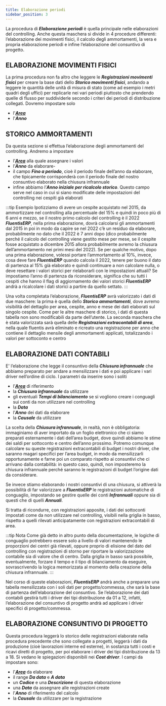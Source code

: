 ```yaml
---
title: Elaborazione periodi 
sidebar_position: 3
--- 
```


La procedura di ***Elaborazione periodi*** è quella principale nelle elaborazioni del controlling. Anche questa maschera si divide in 4 procedure differenti: l’elaborazione dei movimenti fisici, il calcolo degli ammortamenti, la vera e propria elaborazione periodi e infine l’elaborazione del consuntivo di progetto.

## ELABORAZIONE MOVIMENTI FISICI
La prima procedura non fa altro che leggere le ***Registrazioni movimenti fisici*** per creare la base dati dello ***Storico movimenti fisici***, andando a leggere le quantità delle unità di misura di stato (come ad esempio i metri quadri degli uffici) per replicarle nei vari periodi piuttosto che prendendo quelle di flusso per suddividerle secondo i criteri dei periodi di distribuzione collegati. Dovremo impostare solo
- l'[***Area***](/docs/controlling/controlling-parametrization/controlling-specific-settings/area-types-areas)
- l'***Anno***

## STORICO AMMORTAMENTI
Da questa sezione si effettua l’elaborazione degli ammortamenti del controlling. Andremo a impostare 
- l’[***Area***](/docs/controlling/controlling-parametrization/controlling-specific-settings/area-types-areas) alla quale assegnare i valori
- l’***Anno*** da elaborare-
- il campo ***Fino a periodo***, cioè il periodo finale dell’anno da elaborare, che tipicamente corrisponderà con il periodo finale del nostro consuntivo elaborato nella chiusura infrannuale
- infine abbiamo l’***Anno iniziale per ricalcolo storico***. Questo campo serve nel caso in cui si siano modificate delle impostazioni del controlling nei cespiti già elaborati

:::tip Esempio
Ipotizziamo di avere un cespite acquistato nel 2015, da ammortizzare nel controlling alla percentuale del 15% e quindi in poco più di 6 anni e mezzo, se il nostro primo calcolo del controlling è il 2022 ***FluentisERP***, nella prima elaborazione, dovrà calcolarsi gli ammortamenti dal 2015 in poi in modo da capire se nel 2022 c’è un residuo da elaborare, probabilmente no dato che il 2022 è 7 anni dopo (dico probabilmente perché il calcolo del controlling viene gestito mese per mese, se il cespite fosse acquistato a dicembre 2015 allora probabilmente avremo la chiusura dell’ammortamento nei primi mesi del 2022). Se per qualche motivo, dopo una prima elaborazione, volessi portare l’ammortamento al 10%, invece, cosa deve fare ***FluentisERP*** quando calcola il 2022, tenere per buono il dato di partenza al 15% già elaborato e quindi continuare a non calcolare nulla, o deve resettare i valori storici per rielaborarli con le impostazioni attuali? Se impostiamo l’anno di partenza da riconsiderare, significa che su tutti i cespiti che hanno il flag di aggiornamento dei valori storici ***FluentisERP*** andrà a ricalcolare i dati storici a partire da quello settato.
:::

Una volta completata l’elaborazione, ***FluentisERP*** avrà valorizzato i dati di due maschere: la prima è quella dello ***Storico ammortamenti***, dove avremo visibilità del dettaglio per area, cespite, anno e mese dei dati elaborati sul singolo cespite. Come per le altre maschere di storico, i dati di questa tabella non sono modificabili da parte dell’utente. La seconda maschera che è stata valorizzata sarà quella delle ***Registrazioni extracontabili di area***, nella quale fluentis avrà eliminato e ricreato una registrazione per anno che contiene il dettaglio mensile degli ammortamenti applicati, totalizzando i valori per sottoconto e centro


## ELABORAZIONE DATI CONTABILI
E' l’elaborazione che legge il consuntivo della ***Chiusura infrannuale*** che abbiamo preparato per andare a mensilizzare i dati e poi applicare i vari driver nell’ordine di ciclo. I parametri da inserire sono i soliti
- l’[***Area***](/docs/controlling/controlling-parametrization/controlling-specific-settings/area-types-areas) di riferimento
- la ***Chiusura infrannuale*** da utilizzare
- gli eventuali ***Tempi di bilanciamento*** se si vogliono creare i conguagli sui conti da non utilizzare nel controlling
- la ***Data*** 
- l’***Anno*** dei dati da elaborare
- la ***Causale*** da utilizzare

La scelta della ***Chiusura infrannuale***, in realtà, non è obbligatoria: immaginiamo di aver importato da un foglio elettronico che ci siamo preparati esternamente i dati dell’area budget, dove quindi abbiamo le stime dei saldi per sottoconto e centro dell’anno prossimo. Potremo comunque calcolare su queste registrazioni extracontabili di budget i nostri driver, che saranno magari specifici per l’area budget, in modo da mensilizzarli opportunamente e farne poi un comparato rispetto ai consuntivi che ci arrivano dalla contabilità: in questo caso, quindi, non imposteremo la chiusura infrannuale perché saranno le registrazioni di budget l’origine dati da considerare.

Se invece stiamo elaborando i nostri consuntivi di una chiusura, si attiverà la possibilità di far valorizzare a ***FluentisERP*** le registrazioni automatiche di conguaglio, impostando se gestire quelle dei conti ***Infrannuali*** oppure sia di questi che di quelli ***Annuali***.

Si tratta di ricondurre, con registrazioni apposite, i dati dei sottoconti impostati come da non utilizzare nel controlling, visibili nella griglia in basso, rispetto a quelli rilevati anticipatamente con registrazioni extracontabili di area. 

:::tip Nota
Come già detto in altro punto della documentazione, le logiche di conguaglio potrebbero essere solo a livello di valori mantenendo le proporzioni dei centri già rilevati, oppure proprio di elisione del dato del controlling con registrazioni di storno per riportare la valorizzazione contabile sia di valore che di centro. Dalla griglia in basso sarà possibile, eventualmente, forzare il tempo e il tipo di bilanciamento da eseguire, sovrascrivendo la logica memorizzata al momento della creazione della chiusura infrannuale.
:::

Nel corso di queste elaborazioni, ***FluentisERP*** andrà anche a preparare una tabella mensilizzata con i soli dati per progetto/commessa, che sarà la base di partenza dell’elaborazione del consuntivo. Se l’elaborazione dei dati contabili gestirà tutti i driver dei tipi distribuzione da 01 a 12, infatti, l’elaborazione del consuntivo di progetto andrà ad applicare i driver specifici di progetto/commessa.

## ELABORAZIONE CONSUNTIVO DI PROGETTO
Questa procedura leggerà lo storico delle registrazioni elaborate nella procedura precedente che sono collegate a progetti, leggerà i dati da produzione (cioè lavorazioni interne ed esterne), in sostanza tutti i costi e ricavi diretti di progetto, per poi elaborare i driver dei tipi distribuzione da 13 a 18. Si vedano le spiegazioni disponibili nei ***Cost driver***. I campi da impostare sono:

- l'[***Area***](/docs/controlling/controlling-parametrization/controlling-specific-settings/area-types-areas) da elaborare
- il range ***Da data*** e ***A data***
- un ***Codice*** e una ***Descrizione*** di questa elaborazione
- una ***Data*** da assegnare alle registrazioni create
- l'***Anno*** di riferimento del calcolo
- la ***Causale*** da utilizzare per la registrazione



